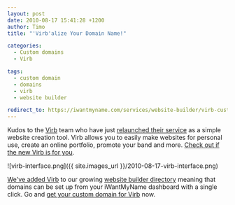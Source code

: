 ```yaml
---
layout: post
date: 2010-08-17 15:41:28 +1200
author: Timo
title: "'Virb'alize Your Domain Name!"

categories:
  - Custom domains
  - Virb

tags:
  - custom domain
  - domains
  - virb
  - website builder

redirect_to: https://iwantmyname.com/services/website-builder/virb-custom-domain
---
```


Kudos to the [Virb](http://virb.com) team who have just [relaunched their service](http://techcrunch.com/2010/08/16/virb-website-builder/) as a simple website creation tool. Virb allows you to easily make websites for personal use, create an online portfolio, promote your band and more. [Check out if the new Virb is for you](http://archived.link/http://team.virb.com/post/944220088).

![virb-interface.png]({{ site.images_url }}/2010-08-17-virb-interface.png)

[We've added Virb](https://iwantmyname.com/services/website-builder/virb-custom-domain) to our growing [website builder directory](https://iwantmyname.com/services/website-builder) meaning that domains can be set up from your iWantMyName dashboard with a single click. Go and [get your custom domain for Virb](https://iwantmyname.com/services/website-builder/virb-custom-domain) now.

